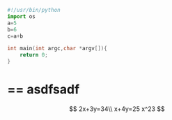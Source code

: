 ```python
#!/usr/bin/python
import os
a=5
b=6
c=a+b
```

```cpp
int main(int argc,char *argv[]){
	return 0;
}
```
==
asdfsadf
==


$$
2x+3y=34\\
x+4y=25
x^23
$$
